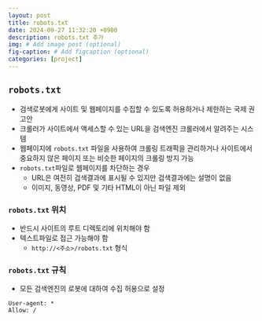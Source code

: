 ```yaml
---
layout: post
title: robots.txt
date: 2024-09-27 11:32:20 +0900
description: robots.txt 추가
img: # Add image post (optional)
fig-caption: # Add figcaption (optional)
categories: [project]
---
```

##  `robots.txt`
- 검색로봇에게 사이트 및 웹페이지를 수집할 수 있도록 허용하거나 제한하는 국제 권고안
- 크롤러가 사이트에서 액세스할 수 있는 URL을 검색엔진 크롤러에서 알려주는 시스템
- 웹페이지에 `robots.txt` 파일을 사용하여 크롤링 트래픽을 관리하거나 사이트에서 중요하지 않은 페이지 또는 비슷한 페이지의 크롤링 방지 가능
- `robots.txt`파일로 웹페이지를 차단하는 경우
  -  URL은 여전히 검색결과에 표시될 수 있지만 검색결과에는 설명이 없음
  - 이미지, 동영상, PDF 및 기타 HTML이 아닌 파일 제외

### `robots.txt` 위치
- 반드시 사이트의 루트 디렉토리에 위치해야 함
- 텍스트파일로 접근 가능해야 함
  - `http://<주소>/robots.txt` 형식

### `robots.txt` 규칙
- 모든 검색엔진의 로봇에 대하여 수집 허용으로 설정
```
User-agent: *
Allow: /
```

